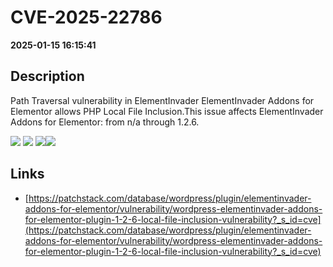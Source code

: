 # CVE-2025-22786

**2025-01-15 16:15:41**

## Description
Path Traversal vulnerability in ElementInvader ElementInvader Addons for Elementor allows PHP Local File Inclusion.This issue affects ElementInvader Addons for Elementor: from n/a through 1.2.6.

![](https://img.shields.io/static/v1?label=Score&message=7.5&color=red)
![](https://img.shields.io/static/v1?label=Severity&message=HIGH&color=red)
![](https://img.shields.io/static/v1?label=CWE&message=Traversal&color=green)![](https://img.shields.io/static/v1?label=CWE&message=Traversal&color=green)

## Links
- [https://patchstack.com/database/wordpress/plugin/elementinvader-addons-for-elementor/vulnerability/wordpress-elementinvader-addons-for-elementor-plugin-1-2-6-local-file-inclusion-vulnerability?_s_id=cve](https://patchstack.com/database/wordpress/plugin/elementinvader-addons-for-elementor/vulnerability/wordpress-elementinvader-addons-for-elementor-plugin-1-2-6-local-file-inclusion-vulnerability?_s_id=cve)

